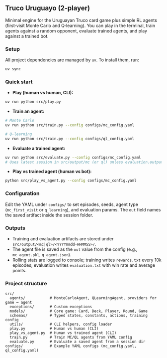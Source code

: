 ## Truco Uruguayo (2‑player)

Minimal engine for the Uruguayan Truco card game plus simple RL agents (first‑visit Monte Carlo and Q‑learning). You can play in the terminal, train agents against a random opponent, evaluate trained agents, and play against a trained bot.

### Setup

All project dependencies are managed by `uv`. To install them, run:

```bash
uv sync
```

### Quick start

- **Play (human vs human, CLI):**

```bash
uv run python src/play.py
```

- **Train an agent:**

```bash
# Monte Carlo
uv run python src/train.py --config configs/mc_config.yaml

# Q-learning
uv run python src/train.py --config configs/ql_config.yaml
```

- **Evaluate a trained agent:**

```bash
uv run python src/evaluate.py --config configs/mc_config.yaml
# Uses latest session in src/output/mc (or ql) unless evaluation.output_dir is set
```

- **Play vs trained agent (human vs bot):**

```bash
python src/play_vs_agent.py --config configs/mc_config.yaml
```

### Configuration

Edit the YAML under `configs/` to set episodes, seeds, agent type (`mc_first_visit` or `q_learning`), and evaluation params. The `out` field names the saved artifact inside the session folder.

### Outputs

- Training and evaluation artifacts are stored under `src/output/<mc|ql>/<YYYYmmdd-HHMMSS>/`.
- The agent file is saved as the `out` value from the config (e.g., `mc_agent.pkl`, `q_agent.json`).
- Rolling stats are logged to console; training writes `rewards.txt` every 10k episodes; evaluation writes `evaluation.txt` with win rate and average points.

### Project structure

```
src/
  agents/           # MonteCarloAgent, QLearningAgent, providers for game ↔ agent
  exceptions/       # Custom exceptions
  models/           # Core game: Card, Deck, Player, Round, Game
  schemas/          # Typed states, constants, actions, training config
  utils/            # CLI helpers, config loader
  play.py           # Human vs human (CLI)
  play_vs_agent.py  # Human vs trained agent (CLI)
  train.py          # Train MC/QL agents from YAML config
  evaluate.py       # Evaluate a saved agent from a session dir
configs/            # Example YAML configs (mc_config.yaml, ql_config.yaml)
```
